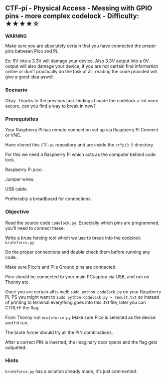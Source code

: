 ## CTF-pi - Physical Access - Messing with GPIO pins - more complex codelock - Difficulty: ★★★★☆


**WARNING**

Make sure you are absolutely certain that you have connected the proper pins between Pico and Pi.

Ex: 5V into a 3.3V will damage your device. Also 3.3V output into a 0V output will also damage your device, if you are not certain find information online or don't practically do the task at all, reading the code provided will give a good idea aswell.

### Scenario

Okay. Thanks to the previous task findings I made the codelock a-lot more secure, can you find a way to break in now?

### Prerequisites

Your Raspberry Pi has remote connection set up via Raspberry Pi Connect or VNC.

Have cloned this `CTF-pi` repository and are inside the `ctfpi3_5` directory.

For this we need a Raspberry Pi which acts as the computer behind code lock.

Raspberry Pi pico.

Jumper wires.

USB cable.

Preferrably a breadboard for connections.

### Objective

Read the source code `codelock.py`. Especially which pins are programmed, you'll need to connect these.

Write a brute forcing tool which we use to break into the codelock `bruteforce.py`

Do the proper connections and double check them before running any code.

Make sure Pico's and Pi's Ground pins are connected.

Pico should be connected to your main PC/laptop via USB, and run on Thonny etc.

Once you are certain all is well: `sudo python codelock.py` on your Raspberry Pi, PS you might want to `sudo python codelock.py > result.txt` so instead of printing to terminal everything goes into this .txt file, later you can CTRL+F the flag.

From Thonny run `bruteforce.py` Make sure Pico is selected as the device and hit run.

The brute forcer should try all the PIN combinations.

After a correct PIN is inserted, the imaginary door opens and the flag gets outputted.

### **Hints**

`bruteforce.py` has a solution already made, it's just commented.
